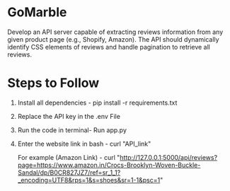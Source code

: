 # GoMarble
Develop an API server capable of extracting reviews information from any given product page (e.g., Shopify, Amazon). The API should dynamically identify CSS elements of reviews and handle pagination to retrieve all reviews.

# Steps to Follow

1. Install all dependencies - pip install -r requirements.txt
2. Replace the API key in the .env File
3. Run the code in terminal- Run app.py
4. Enter the website link in bash - curl "API_link"

   For example (Amazon Link) - curl "http://127.0.0.1:5000/api/reviews?page=https://www.amazon.in/Crocs-Brooklyn-Woven-Buckle-Sandal/dp/B0CR827JZ7/ref=sr_1_1?_encoding=UTF8&rps=1&s=shoes&sr=1-1&psc=1"

